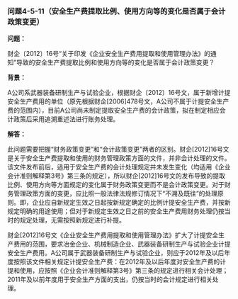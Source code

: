 ### 问题4-5-11（安全生产费提取比例、使用方向等的变化是否属于会计政策变更）

**问题：**

财企〔2012〕16号“关于印发《企业安全生产费用提取和使用管理办法》的通知”导致的安全生产费提取比例和使用方向等的变化是否属于会计政策变更？

**背景：**

A公司系武器装备研制生产与试验企业，根据财企〔2012〕16号文，属于新增计提安全生产费用的单位（原先根据财企[2006]478号文，A公司不属于计提安全生产费的范围内），目前A公司尚未制定提取安全生产费的会计政策，拟在制定相应会计政策后采用追溯重述法进行账务处理。

**解答：**

此问题需要把握“财务政策变更”和“会计政策变更”两者的区别。财企[2012]16号文是关于安全生产费提取和使用的财务管理政策方面的文件，并非会计处理的文件。该文件发布前后，适用于安全生产费的会计处理规定并未发生变化（均适用《企业会计准则解释第3号》第三条的规定），所以财企[2012]16号文的发布导致的提取比例、使用方向等方面规定的变化属于财务政策变更而不是会计政策变更。对于财务管理政策方面的变更，应比照一般法律法规修订情况下“不溯及既往”的处理原则。即，企业应自新规定生效之日起按新规定确定的比例计提安全生产费，并按新规定明确的用途使用；但对于新规定生效之日之前的安全生产费用财务处理仍按当时的规定处理，无需按照新规定进行补提。

财企[2012]16号文《企业安全生产费用提取和使用管理办法》扩大了计提安全生产费用的范围，要求冶金企业、机械制造企业、武器装备研制生产与试验企业计提安全生产费用。A公司属于武器装备研制生产与试验企业，则应于2012年及以后年度按照该文件相关规定计提安全生产费：在2012年及以后年度对安全生产费的计提和使用，应按照《企业会计准则解释第3号》第三条的规定进行相关会计处理；2011年及以前年度用于安全生产方面的支出，仍按当时的会计规定进行相关处理。